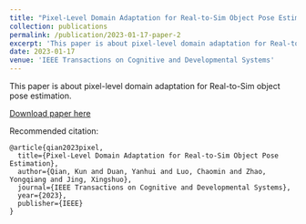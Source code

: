 ```yaml
---
title: "Pixel-Level Domain Adaptation for Real-to-Sim Object Pose Estimation"
collection: publications
permalink: /publication/2023-01-17-paper-2
excerpt: 'This paper is about pixel-level domain adaptation for Real-to-Sim object pose estimation.'
date: 2023-01-17
venue: 'IEEE Transactions on Cognitive and Developmental Systems'
---
```

This paper is about pixel-level domain adaptation for Real-to-Sim object pose estimation.

[Download paper here](https://rancho-zhao.github.io/files/Paper2.pdf)

Recommended citation: 
```
@article{qian2023pixel,
  title={Pixel-Level Domain Adaptation for Real-to-Sim Object Pose Estimation},
  author={Qian, Kun and Duan, Yanhui and Luo, Chaomin and Zhao, Yongqiang and Jing, Xingshuo},
  journal={IEEE Transactions on Cognitive and Developmental Systems},
  year={2023},
  publisher={IEEE}
}
```